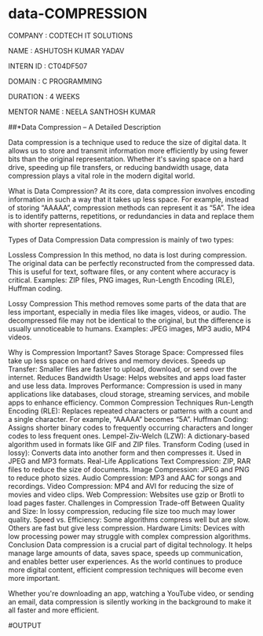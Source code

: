 # data-COMPRESSION

COMPANY : CODTECH IT SOLUTIONS

NAME : ASHUTOSH KUMAR YADAV

INTERN ID : CT04DF507

DOMAIN : C PROGRAMMING

DURATION : 4 WEEKS

MENTOR NAME : NEELA SANTHOSH KUMAR

##*Data Compression – A Detailed Description

Data compression is a technique used to reduce the size of digital data. It allows us to store and transmit information more efficiently by using fewer bits than the original representation. Whether it's saving space on a hard drive, speeding up file transfers, or reducing bandwidth usage, data compression plays a vital role in the modern digital world.

What is Data Compression?
At its core, data compression involves encoding information in such a way that it takes up less space. For example, instead of storing “AAAAA”, compression methods can represent it as “5A”. The idea is to identify patterns, repetitions, or redundancies in data and replace them with shorter representations.

Types of Data Compression
Data compression is mainly of two types:

Lossless Compression In this method, no data is lost during compression. The original data can be perfectly reconstructed from the compressed data. This is useful for text, software files, or any content where accuracy is critical. Examples: ZIP files, PNG images, Run-Length Encoding (RLE), Huffman coding.

Lossy Compression This method removes some parts of the data that are less important, especially in media files like images, videos, or audio. The decompressed file may not be identical to the original, but the difference is usually unnoticeable to humans. Examples: JPEG images, MP3 audio, MP4 videos.

Why is Compression Important?
Saves Storage Space: Compressed files take up less space on hard drives and memory devices.
Speeds up Transfer: Smaller files are faster to upload, download, or send over the internet.
Reduces Bandwidth Usage: Helps websites and apps load faster and use less data.
Improves Performance: Compression is used in many applications like databases, cloud storage, streaming services, and mobile apps to enhance efficiency.
Common Compression Techniques
Run-Length Encoding (RLE): Replaces repeated characters or patterns with a count and a single character. For example, “AAAAA” becomes “5A”.
Huffman Coding: Assigns shorter binary codes to frequently occurring characters and longer codes to less frequent ones.
Lempel-Ziv-Welch (LZW): A dictionary-based algorithm used in formats like GIF and ZIP files.
Transform Coding (used in lossy): Converts data into another form and then compresses it. Used in JPEG and MP3 formats.
Real-Life Applications
Text Compression: ZIP, RAR files to reduce the size of documents.
Image Compression: JPEG and PNG to reduce photo sizes.
Audio Compression: MP3 and AAC for songs and recordings.
Video Compression: MP4 and AVI for reducing the size of movies and video clips.
Web Compression: Websites use gzip or Brotli to load pages faster.
Challenges in Compression
Trade-off Between Quality and Size: In lossy compression, reducing file size too much may lower quality.
Speed vs. Efficiency: Some algorithms compress well but are slow. Others are fast but give less compression.
Hardware Limits: Devices with low processing power may struggle with complex compression algorithms.
Conclusion
Data compression is a crucial part of digital technology. It helps manage large amounts of data, saves space, speeds up communication, and enables better user experiences. As the world continues to produce more digital content, efficient compression techniques will become even more important.

Whether you're downloading an app, watching a YouTube video, or sending an email, data compression is silently working in the background to make it all faster and more efficient.

#OUTPUT
